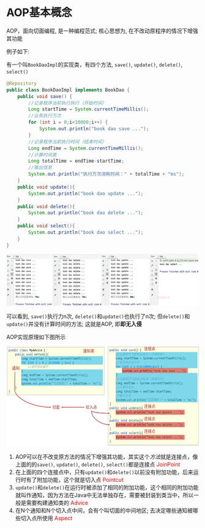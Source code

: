 # AOP基本概念

AOP，面向切面编程, 是一种编程范式; 核心思想为, 在不改动原程序的情况下增强其功能

例子如下:

有一个叫`BookDaoImpl`的实现类，有四个方法, `save()`, `update()`, `delete()`, `select()`

```java
@Repository
public class BookDaoImpl implements BookDao {
    public void save() {
        //记录程序当前执行执行（开始时间）
        Long startTime = System.currentTimeMillis();
        //业务执行万次
        for (int i = 0;i<10000;i++) {
            System.out.println("book dao save ...");
        }
        //记录程序当前执行时间（结束时间）
        Long endTime = System.currentTimeMillis();
        //计算时间差
        Long totalTime = endTime-startTime;
        //输出信息
        System.out.println("执行万次消耗时间：" + totalTime + "ms");
    }
    public void update(){
        System.out.println("book dao update ...");
    }
    public void delete(){
        System.out.println("book dao delete ...");
    }
    public void select(){
        System.out.println("book dao select ...");
    }
}
```

<img alt="1630143927489.png" height="135" src="assets/result.png" width="600"/>

可以看到, `save()`执行力n次, `delete()`和`update()`也执行了n次;
但`delete()`和`update()`并没有计算时间的方法; 这就是AOP, 即**即无入侵**

AOP实现原理如下图所示

<img alt="1630144353462.png" height="261" src="assets/AOP_base.png" width="600"/>

1. AOP可以在不改变原方法的情况下增强其功能，其实这个*方法*就是连接点，像上面的的`save()`, `update()`, `delete()`, `select()`都是连接点 <font color="red">JoinPoint</font>
2. 在上面的四个连接点中，只有`update()`和`delete()`以前没有附加功能，后来运行时有了附加功能，这个就是切入点 <font color="red">Pointcut</font>
3. `update()`和`delete()`在运行时被添加了相同的附加功能，这个相同的附加功能就叫作通知，因为方法在Java中无法单独存在，需要被封装到类当中，所以一般是需要构建通知类的 <font color="red">Advice</font>
4. 在N个通知和N个切入点中间，会有个叫切面的中间地区; 去决定哪些通知被哪些切入点所使用 <font color="red">Aspect</font>
